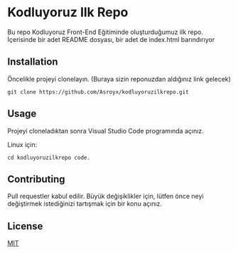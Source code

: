 # Kodluyoruz Ilk Repo

Bu repo Kodluyoruz Front-End Eğitiminde oluşturduğumuz ilk repo. İçerisinde bir adet README dosyası, bir adet de index.html barındırıyor

## Installation

Öncelikle projeyi clonelayın. (Buraya sizin reponuzdan aldığınız link gelecek)

`git clone https://github.com/Asroyx/kodluyoruzilkrepo.git`

## Usage

Projeyi cloneladıktan sonra Visual Studio Code programında açınız.

Linux için:

`cd kodluyoruzilkrepo
code.`

## Contributing

Pull requestler kabul edilir. Büyük değişiklikler için, lütfen önce neyi değiştirmek istediğinizi tartışmak için bir konu açınız.

## License

[MIT](https://www.example.com)
